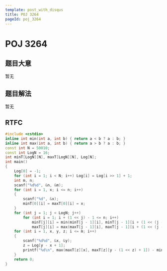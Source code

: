 ```yaml
---
template: post_with_disqus
title: POJ 3264
pageId: poj_3264
---
```


# POJ 3264
<span id="poem"></span><script>$(function(){$.ajax('/api/poem?rnd='+Date.now()+Math.random()).done(function(data){$('#poem').text(data);});});</script>
## 题目大意
暂无

## 题目解法
暂无

## RTFC

```cpp
#include <cstdio>
inline int min(int a, int b) { return a < b ? a : b; }
inline int max(int a, int b) { return a > b ? a : b; }
const int N = 50010;
const int LogN = 16;
int minT[LogN][N], maxT[LogN][N], Log[N];
int main()
{
    Log[0] = -1;
    for (int i = 1; i < N; i++) Log[i] = Log[i >> 1] + 1;
    int m, n;
    scanf("%d%d", &n, &m);
    for (int i = 1, x; i <= n; i++)
    {
        scanf("%d", &x);
        minT[0][i] = maxT[0][i] = x;
    }
    for (int j = 1; j < LogN; j++)
        for (int i = 1; i + (1 << j) - 1 <= n; i++)
            minT[j][i] = min(minT[j - 1][i], minT[j - 1][i + (1 << (j - 1))]),
            maxT[j][i] = max(maxT[j - 1][i], maxT[j - 1][i + (1 << (j - 1))]);
    for (int i = 1, x, y, z; i <= m; i++)
    {
        scanf("%d%d", &x, &y);
        z = Log[y - x + 1];
        printf("%d\n", max(maxT[z][x], maxT[z][y - (1 << z) + 1]) - min(minT[z][x], minT[z][y - (1 << z) + 1]));
    }
    return 0;
}
```
<div id="__comment"></div>
